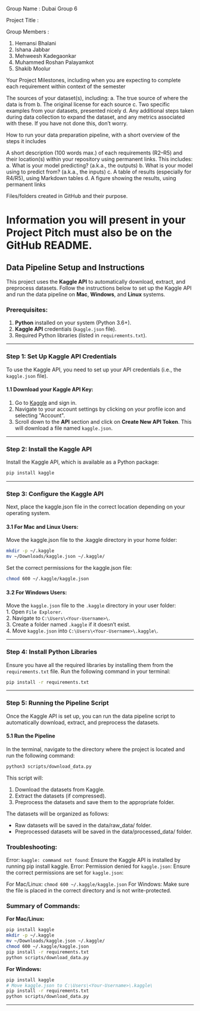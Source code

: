 Group Name : Dubai Group 6

Project Title :

Group Members :
1. Hemansi Bhalani
2. Ishana Jabbar
3. Mehweesh Kadegaonkar
4. Muhammed Roshan Palayamkot
5. Shakib Moolur
   
Your Project Milestones, including when you are expecting to complete each requirement within context of the semester

The sources of your dataset(s), including:
a. The true source of where the data is from
b. The original license for each source
c. Two specific examples from your datasets, presented nicely
d. Any additional steps taken during data collection to expand the dataset, and any metrics associated with these. If you have not done this, don’t worry.

How to run your data preparation pipeline, with a short overview of the steps it includes

A short description (100 words max.) of each requirements (R2–R5) and their location(s) within your repository using permanent links. This includes:
a. What is your model predicting? (a.k.a., the outputs)
b. What is your model using to predict from? (a.k.a., the inputs)
c. A table of results (especially for R4/R5), using Markdown tables
d. A figure showing the results, using permanent links

Files/folders created in GitHub and their purpose.

# Information you will present in your Project Pitch must also be on the GitHub README.


## Data Pipeline Setup and Instructions

This project uses the **Kaggle API** to automatically download, extract, and preprocess datasets. Follow the instructions below to set up the Kaggle API and run the data pipeline on **Mac**, **Windows**, and **Linux** systems.

### Prerequisites:
1. **Python** installed on your system (Python 3.6+).
2. **Kaggle API** credentials (`kaggle.json` file).
3. Required Python libraries (listed in `requirements.txt`).

---

### Step 1: Set Up Kaggle API Credentials
To use the Kaggle API, you need to set up your API credentials (i.e., the `kaggle.json` file).

#### 1.1 Download your Kaggle API Key:
1. Go to [Kaggle](https://www.kaggle.com/) and sign in.
2. Navigate to your account settings by clicking on your profile icon and selecting "Account".
3. Scroll down to the **API** section and click on **Create New API Token**. This will download a file named `kaggle.json`.

---

### Step 2: Install the Kaggle API

Install the Kaggle API, which is available as a Python package:

```bash
pip install kaggle
```
---

### Step 3: Configure the Kaggle API

Next, place the kaggle.json file in the correct location depending on your operating system.


#### 3.1 For Mac and Linux Users:

Move the kaggle.json file to the .kaggle directory in your home folder:

```bash
mkdir -p ~/.kaggle
mv ~/Downloads/kaggle.json ~/.kaggle/
```
Set the correct permissions for the kaggle.json file:

```bash
chmod 600 ~/.kaggle/kaggle.json
```


#### 3.2 For Windows Users:

Move the `kaggle.json` file to the `.kaggle` directory in your user folder:  
    1. Open `File Explorer`.  
    2. Navigate to `C:\Users\<Your-Username>\`.  
    3. Create a folder named `.kaggle` if it doesn’t exist.  
    4. Move `kaggle.json` into `C:\Users\<Your-Username>\.kaggle\`.  

---

### Step 4: Install Python Libraries
Ensure you have all the required libraries by installing them from the `requirements.txt` file. Run the following command in your terminal:

```bash
pip install -r requirements.txt
```

---

### Step 5: Running the Pipeline Script

Once the Kaggle API is set up, you can run the data pipeline script to automatically download, extract, and preprocess the datasets.

#### 5.1 Run the Pipeline

In the terminal, navigate to the directory where the project is located and run the following command:

```bash
python3 scripts/download_data.py
```

This script will:

1. Download the datasets from Kaggle.  
2. Extract the datasets (if compressed).  
3. Preprocess the datasets and save them to the appropriate folder.  

The datasets will be organized as follows:

- Raw datasets will be saved in the data/raw_data/ folder.  
- Preprocessed datasets will be saved in the data/processed_data/ folder.  

### Troubleshooting:

Error: `kaggle: command not found`: Ensure the Kaggle API is installed by running pip install kaggle.
Error: Permission denied for `kaggle.json`: Ensure the correct permissions are set for `kaggle.json`:

For Mac/Linux: `chmod 600 ~/.kaggle/kaggle.json`
For Windows: Make sure the file is placed in the correct directory and is not write-protected.

### Summary of Commands:
**For Mac/Linux:**
```bash
pip install kaggle
mkdir -p ~/.kaggle
mv ~/Downloads/kaggle.json ~/.kaggle/
chmod 600 ~/.kaggle/kaggle.json
pip install -r requirements.txt
python scripts/download_data.py
```

**For Windows:**
```bash
pip install kaggle
# Move kaggle.json to C:\Users\<Your-Username>\.kaggle\
pip install -r requirements.txt
python scripts/download_data.py
```
---